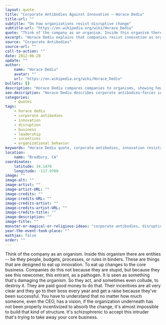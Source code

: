 ```yaml
---
layout: quote
title: "Corporate Antibodies Against Innovation – Horace Dediu"
title-url: ""
subtitle: "On how organizations resist disruptive change"
subtitle-url: "https://en.wikipedia.org/wiki/Horace_Dediu"
quote: "Think of the company as an organism. Inside this organism there are entities -- be they people, budgets, processes, or rules in binders. These are things that are designed to eat up innovation. To eat up changes to the core business. Companies do this not because they are stupid, but because they see this newcomer, this entrant, as a pathogen. It is seen as something that's damaging the organism. So they act, and sometimes even collude, to destroy it. They are paid good money to do that. Their incentives are all very clear and they go to their boss every year and get a raise because they've been successful. You have to understand that no matter how much someone, even the CEO, has a vision, if the organization underneath has not been properly incentivized to absorb the change, it's almost impossible to build that kind of structure. It's schizophrenic to accept this intruder that's trying to take away your core business."
excerpt: "Horace Dediu explains that companies resist innovation as organisms resist pathogens, incentivizing internal forces to destroy disruption."
source: "Corporate Antibodies"
source-url: ""
call-to-action: ""
date: 2012-06-20
update: ""
author:
    name: "Horace Dediu"
    avatar: ""
    url: "https://en.wikipedia.org/wiki/Horace_Dediu"
bullets: []
description: "Horace Dediu compares companies to organisms, showing how internal incentives act like antibodies that destroy disruptive innovation seen as a threat to the core business."
seo-description: "Horace Dediu describes corporate antibodies—forces inside organizations that resist and destroy disruptive innovation as if it were a pathogen."
categories:
    - Quotes
tags:
    - horace dediu
    - corporate antibodies
    - innovation
    - disruption
    - business
    - leadership
    - incentives
    - organizational behavior
keywords: "Horace Dediu quote, corporate antibodies, innovation resistance, disruption in business, companies as organisms, incentives and change, organizational barriers to innovation"
location:
    name: "Bradbury, CA"
coordinates:
    latitude: 34.1470
    longitude: -117.9709
image: ""
image-alt: ""
image-artist: ""
image-artist-URL: ""
image-credits: ""
image-credits-URL: ""
image-credits-artist: ""
image-credits-artist-URL: ""
image-credits-title: ""
image-description: ""
image-title: ""
monster-or-magical-or-religious-ideas: "corporate antibodies, disruption, innovation"
year-the-event-took-place: ""
mathjax: false
order: ""
---
```

Think of the company as an organism. Inside this organism there are entities -- be they people, budgets, processes, or rules in binders. These are things that are designed to eat up innovation. To eat up changes to the core business. Companies do this not because they are stupid, but because they see this newcomer, this entrant, as a pathogen. It is seen as something that's damaging the organism. So they act, and sometimes even collude, to destroy it. They are paid good money to do that. Their incentives are all very clear and they go to their boss every year and get a raise because they've been successful. You have to understand that no matter how much someone, even the CEO, has a vision, if the organization underneath has not been properly incentivized to absorb the change, it's almost impossible to build that kind of structure. It's schizophrenic to accept this intruder that's trying to take away your core business.
